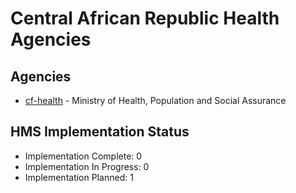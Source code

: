 # Central African Republic Health Agencies

## Agencies

- [cf-health](cf-health/index.md) - Ministry of Health, Population and Social Assurance

## HMS Implementation Status

- Implementation Complete: 0
- Implementation In Progress: 0
- Implementation Planned: 1
